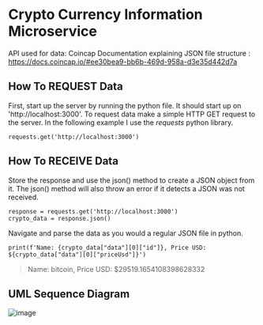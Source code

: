 # Crypto Currency Information Microservice
API used for data: Coincap 
Documentation explaining JSON file structure : https://docs.coincap.io/#ee30bea9-bb6b-469d-958a-d3e35d442d7a

## How To REQUEST Data
First, start up the server by running the python file. It should start up on 'http://localhost:3000'.
To request data make a simple HTTP GET request to the server. In the following example I use the *requests* python library.
```
requests.get('http://localhost:3000')
```
## How To RECEIVE Data
Store the response and use the json() method to create a JSON object from it. The json() method will also throw an error if it detects a JSON was not received.
```
response = requests.get('http://localhost:3000')
crypto_data = response.json()
```
Navigate and parse the data as you would a regular JSON file in python.
```
print(f'Name: {crypto_data["data"][0]["id"]}, Price USD: ${crypto_data["data"][0]["priceUsd"]}')
```
> Name: bitcoin, Price USD: $29519.1654108398628332

## UML Sequence Diagram
![image](https://user-images.githubusercontent.com/89743706/236617331-d45f06b1-3d46-4a7f-98e5-feddb7333bfd.png)
